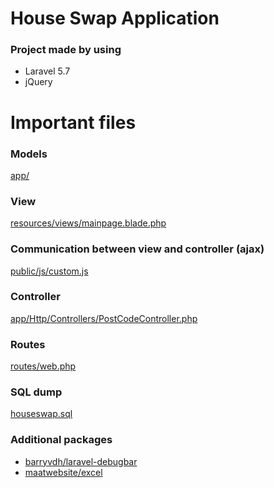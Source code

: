 # House Swap Application
### Project made by using 

* Laravel 5.7
* jQuery

# Important files

### Models 
[app/](app/)

### View 
[resources/views/mainpage.blade.php](resources/views/mainpage.blade.php)

### Communication between view and controller (ajax) 
[public/js/custom.js](public/js/custom.js)

### Controller 
[app/Http/Controllers/PostCodeController.php](app/Http/Controllers/PostCodeController.php)

### Routes 
[routes/web.php](routes/web.php)

### SQL dump
[houseswap.sql](houseswap.sql)

### Additional packages
* [barryvdh/laravel-debugbar](https://github.com/barryvdh/laravel-debugbar)
* [maatwebsite/excel](https://laravel-excel.maatwebsite.nl/)
 
